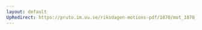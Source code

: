 ```yaml
---
layout: default
UpRedirect: https://pruto.im.uu.se/riksdagen-motions-pdf/1870/mot_1870__ak__81/mot_1870__ak__81-002.pdf
---
```

